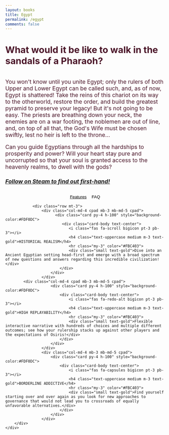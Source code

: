 ```yaml
---
layout: books
title: Egypt
permalink: /egypt
comments: false
---
```


<div>
	<div class="container">
	<div class="row text-md-center text-lg-center text-xl-center" style="color:#4b1629; margin-top: 18px;">
	    <div class="col-xs-8 col-md-8 col-xl-8 mx-auto ml-xs-0" style="font-size: 1.1rem; align:center;">
		<h4 class="font-weight-bold text-h0" style="font-size: 1.8rem;">What would it be like to walk in the sandals of a Pharaoh?</h4>
		<p>You won't know until you unite Egypt; only the rulers of both Upper and Lower Egypt can be called such, and, as of now, Egypt is shattered! Take the reins of this chariot on its way to the otherworld, restore the order, and build the greatest pyramid to preserve your legacy! But it's not going to be easy. The priests are breathing down your neck, the enemies are on a war footing, the noblemen are out of line, and, on top of all that, the God's Wife must be chosen swiftly, lest no heir is left to the throne...
		    </p><p>Can you guide Egyptians through all the hardships to prosperity and power? Will your heart stay pure and uncorrupted so that your soul is granted access to the heavenly realms, to dwell with the gods?</p>
			       <!-- <h5 class="text-h0">Sign up to find out first-hand!</h5> -->
		    <h5 class="text-h0" title="Steam will send you an email when the game is released"><a href="https://store.steampowered.com/developer/orcinusgames/" target="_blank">Follow on Steam to find out first-hand!</a></h5>
	    </div> 
	</div>
	</div>

  <div class="container dunes.features" style="display: block;">

   <div style="text-align: center;">
<div class="row"><button class="btn btn-lg nav-link" style="background-color: transparent; border: 1px;" onclick="togglePanel1()"><u>Features</u></button>   <button class="btn btn-lg nav-link" style="background-color: transparent; border: 1px;" onclick="togglePanel2()">FAQ</button></div></div>

                <div class="row mt-3"> 
                    <div class="col-md-4 cpad mb-3 mb-md-5 cpad"> 
                          <div class="card py-4 h-100" style="background-color:#FDF0DC"> 
                             <div class="card-body text-center"> 
                                <i class="fas fa-scroll bigicon pt-3 pb-3"></i> 
                                <h4 class="text-uppercase medium m-3 text-gold">HISTORICAL REALISM</h4> 
                                <hr class="my-3" color="#FBC403"> 
                                <div class="small text-gold">Dive into an Ancient Egyptian setting head-first and emerge with a broad spectrum of new questions and answers regarding this incredible civilization!</div>                                 
                            </div>                             
                        </div>                         
                    </div>
			<div class="col-md-4 cpad mb-3 mb-md-5 cpad"> 
                        <div class="card py-4 h-100" style="background-color:#FDF0DC"> 
                            <div class="card-body text-center"> 
                                <i class="fas fa-redo-alt bigicon pt-3 pb-3"></i>
                                <h4 class="text-uppercase medium m-3 text-gold">HIGH REPLAYABILITY</h4> 
                                <hr class="my-3" color="#FBC403"> 
                                <div class="small text-gold">Flexible interactive narrative with hundreds of choices and multiple different outcomes; see how your rulership stacks up against other players and the expectations of Osiris!</div>                                 
                            </div>                             
                        </div>                         
                    </div>      
                    <div class="col-md-4 mb-3 mb-md-5 cpad"> 
                        <div class="card py-4 h-100" style="background-color:#FDF0DC"> 
                            <div class="card-body text-center"> 
                                <i class="fas fa-capsules bigicon pt-3 pb-3"></i> 
                                <h4 class="text-uppercase medium m-3 text-gold">BORDERLINE ADDICTIVE</h4> 
                                <hr class="my-3" color="#FBC403"> 
                                <div class="small text-gold">Find yourself starting over and over again as you look for new approaches to governance that would not lead you to crossroads of equally unfavorable alternatives.</div>                                 
                            </div>                             
                        </div>                         
                    </div>                     
	  	</div>
	</div>

   <div class="container dunes.faq" style="display: none;">
	   <center><div class="row"><button class="btn btn-lg nav-link" style="background-color: transparent; border: 1px;" onclick="togglePanel1()">Features</button>   <button class="btn btn-lg nav-link" style="background-color: transparent; border: 1px;" onclick="togglePanel2()"><u>FAQ</u></button></div></center>
                  <h2 class="text-h0">Frequently Asked Questions</h2>
			
			  <div class="accordion">
			    <div class="accordion-item">
			      <a>When and where can I get the game?</a>
			      <div class="content">
			        <p>The game is going to come out on Mac and PC, hopefully this year. The exact release date is going to be communicated through <a class="inherit" href="https://discord.gg/amMNE4x" rel="nofollow">Discord</a>, <a class="inherit" href="https://www.reddit.com/r/OrcinusGames">Reddit</a>, E-mail and other channels.</p>
			      </div>
			    </div>
			    <div class="accordion-item">
			      <a>What is this game about, anyway?</a>
			      <div class="content">
			        <p>Egypt: Shattered Order is an <strong>interactive fiction</strong>/<strong>strategy video game</strong>, or, intrinsically, a <strong>political simulator</strong> based on the history of <strong>Ancient Egypt</strong>. You, as a king that seeks to re-unite Egypt under his rule, will have to make decisions that are going to rewrite the history of the most powerful kingdom of its time. And there is a multitude of possibilities to choose from. You can make Egypt rise from the ashes and become the founder of the New Kingdom, or make it collapse and go down in the annals of time as incompetent, disastrous ruler. Choice is yours!</p>
			      </div>
			    </div>
			    <div class="accordion-item">
			      <a>In what time period does Egypt: Shattered Order take place?</a>
			      <div class="content">
			       <p><strong>Egypt: Shattered Order</strong> is set in the Second Intermediate Period of Ancient Egypt, where Lower Egypt is controlled by Hyksos, Asian peoples that came to Lower Egypt and gradually seized power, and Upper Egypt, the last stronghold of the original Egyptian culture. And while it is true that Hyksos assimilated into the Egyptian culture and probably did not come to power in a violent way, for the purpose of providing an engaging first-person narrative it is important to establish a distinct perspective; a perspective of a young Egyptian ruler, born into as broken family as is the kingdom, where foreigners are seen as dangerous threats to the natural order. 
			      </div>
			    </div>
			    <div class="accordion-item">
			      <a>It surely can't be historically accurate, can it?</a>
			      <div class="content">
			       <p>Even though I do allow myself certain liberties in interpretation and representation of Ancient Egyptian history due to the nature of the genre, the game's script is written with scholarly works in mind. Still, it is evident that it's a thin line between a fun game and an authentic game, and that is exactly why your input is critical. 
			        <br>Orcinus Games accepts all tips, suggestions and criticisms, and in case you would like to help and cross-check historical authenticity, feel free to <a class="inherit" href="/contact">contact me</a>.</p>
			      </div>
			    </div>
			       <div class="accordion-item">
			      <a>Who stands behind Orcinus Games?</a>
			      <div class="content">
			        <p>In short, Orcinus Games is a one-man developer team, meaning that everything from the initial outline of the game to design, programming, marketing and sculpting the final build is handled by me, <a class="inherit" href="/contact">Orson De Witt</a>. I love <a class="inherit" href="http://orsondewitt.com">writing about orcas</a>, imagining alternative history worlds,  <a class="inherit" href="https://discord.gg/amMNE4x" rel="nofollow">making quizzes</a>, and many other things, but currently, most of my time (excluding my full-time job) is dedicated to making this game happen. I wish there were more hours in a day.</p>
			      </div>
			    </div>
			    <div class="accordion-item">
			      <a>What is the goal of Orcinus Games?</a>
			      <div class="content">
			        <p>The ultimate goal is to inspire. The idea is that fun should not override other feelings and ideas that can be ignited in the video game medium. Today, Orcinus Games seeks to ignite appreciation of our past. Tomorrow, it could be anything. </p>
			      </div>
			    </div>
			  </div>
			  
			</div>

	</div>

</div>
